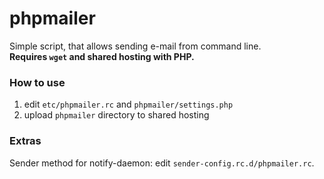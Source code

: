 # phpmailer
Simple script, that allows sending e-mail from command line.  
**Requires `wget` and shared hosting with PHP.**

### How to use
1) edit `etc/phpmailer.rc` and `phpmailer/settings.php`
2) upload `phpmailer` directory to shared hosting

### Extras
Sender method for notify-daemon: edit `sender-config.rc.d/phpmailer.rc`.
